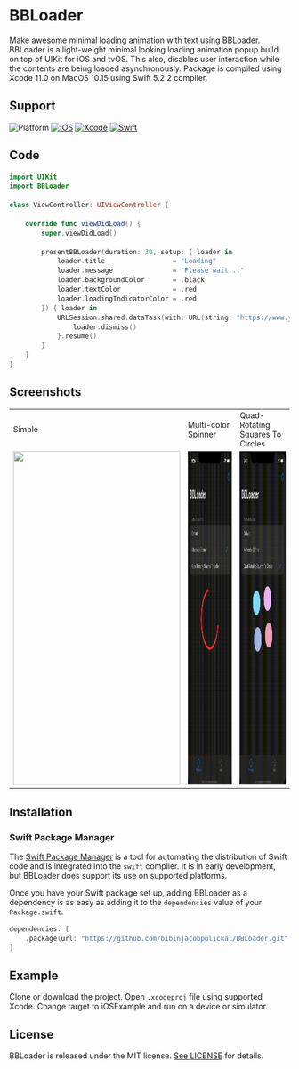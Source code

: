# BBLoader

Make awesome minimal loading animation with text using BBLoader. BBLoader is a light-weight minimal looking loading animation popup build on top of UIKit for iOS and tvOS. This also, disables user interaction while the contents are being loaded asynchronously. Package is compiled using Xcode 11.0 on MacOS 10.15 using Swift 5.2.2 compiler.

## Support

![Platform](https://img.shields.io/badge/Platform-iOS%20|%20tvOS-blue.svg?style=flat)
[![iOS](https://img.shields.io/badge/iOS-8.0+-green.svg?style=flat)](https://www.apple.com/in/macos/catalina/)
[![Xcode](https://img.shields.io/badge/XCode-11.4-blue.svg)](https://developer.apple.com/xcode/)
[![Swift](https://img.shields.io/badge/Swift-5.2.2-orange.svg?style=flat)](https://developer.apple.com/swift/)

## Code

```swift
import UIKit
import BBLoader

class ViewController: UIViewController {

    override func viewDidLoad() {
        super.viewDidLoad()
        
        presentBBLoader(duration: 30, setup: { loader in
            loader.title                 = "Loading"
            loader.message               = "Please wait..."
            loader.backgroundColor       = .black
            loader.textColor             = .red
            loader.loadingIndicatorColor = .red
        }) { loader in
            URLSession.shared.dataTask(with: URL(string: "https://www.yoururl.com")!) { _,_,_  in
                loader.dismiss()
            }.resume()
        }
    }
}
```

## Screenshots

<table>
  <tr>
    <td>Simple</td>
     <td>Multi-color Spinner</td>
     <td>Quad-Rotating Squares To Circles</td>
  </tr>
  <tr>
    <td><img src="Screenshots/BBLoader.gif" width=300 height=600></td>
    <td><img src="Screenshots/BBMulticolorSpinner.gif" width=300 height=600></td>
    <td><img src="Screenshots/BBQuadRotatingSquaresToCircles.gif" width=300 height=600></td>
  </tr>
 </table>

 ## Installation

 ### Swift Package Manager

The [Swift Package Manager](https://swift.org/package-manager/) is a tool for automating the distribution of Swift code and is integrated into the `swift` compiler. It is in early development, but BBLoader does support its use on supported platforms.

Once you have your Swift package set up, adding BBLoader as a dependency is as easy as adding it to the `dependencies` value of your `Package.swift`.

```swift
dependencies: [
    .package(url: "https://github.com/bibinjacobpulickal/BBLoader.git", .upToNextMajor(from: "1.0.0"))
]
```

## Example

Clone or download the project. Open `.xcodeproj` file using supported Xcode. Change target to iOSExample and run on a device or simulator.

## License

BBLoader is released under the MIT license. [See LICENSE](https://github.com/bibinjacobpulickal/BBLoader/blob/master/LICENSE) for details.
